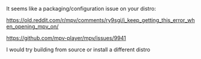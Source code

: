 It seems like a packaging/configuration issue on your distro:

https://old.reddit.com/r/mpv/comments/ry9sgi/i_keep_getting_this_error_when_opening_mpv_on/

https://github.com/mpv-player/mpv/issues/9941

I would try building from source or install a different distro
